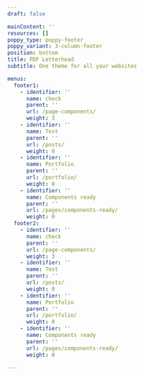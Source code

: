 ```yaml
---
draft: false

mainContent: ''
resources: []
poppy_type: poppy-footer
poppy_variant: 3-column-footer
position: bottom
title: PDF Letterhead
subtitle: One theme for all your websites

menus:
  footer1:
    - identifier: ''
      name: check
      parent: ''
      url: /page-components/
      weight: 3
    - identifier: ''
      name: Test
      parent: ''
      url: /posts/
      weight: 0
    - identifier: ''
      name: Portfolio
      parent: ''
      url: /portfolio/
      weight: 0
    - identifier: ''
      name: Components ready
      parent: ''
      url: /pages/components-ready/
      weight: 0
  footer2:
    - identifier: ''
      name: check
      parent: ''
      url: /page-components/
      weight: 3
    - identifier: ''
      name: Test
      parent: ''
      url: /posts/
      weight: 0
    - identifier: ''
      name: Portfolio
      parent: ''
      url: /portfolio/
      weight: 0
    - identifier: ''
      name: Components ready
      parent: ''
      url: /pages/components-ready/
      weight: 0

---
```

